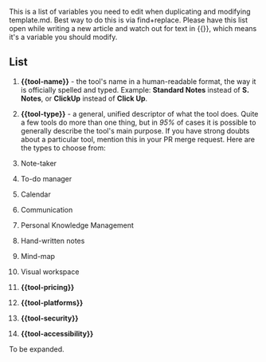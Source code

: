This is a list of variables you need to edit when duplicating and modifying template.md. Best way to do this is via find+replace. Please have this list open while writing a new article and watch out for text in {{}}, which means it's a variable you should modify.

## List

1. **{{tool-name}}** - the tool's name in a human-readable format, the way it is officially spelled and typed. Example: **Standard Notes** instead of **S. Notes**, or **ClickUp** instead of **Click Up**.
2. **{{tool-type}}** - a general, unified descriptor of what the tool does. Quite a few tools do more than one thing, but in *95%* of cases it is possible to generally describe the tool's main purpose. If you have strong doubts about a particular tool, mention this in your PR merge request. Here are the types to choose from:
  1. Note-taker
  2. To-do manager
  3. Calendar
  4. Communication
  5. Personal Knowledge Management
  6. Hand-written notes
  7. Mind-map
  8. Visual workspace

3. **{{tool-pricing}}**
4. **{{tool-platforms}}**
5. **{{tool-security}}**
6. **{{tool-accessibility}}**

To be expanded.
